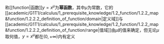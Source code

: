 称[[function|函数]]$y=x^\mu$为**幂函数**，其中$\mu$为常数，它的[[academic/G1T1/calculus/1_prerequisite_knowledge/1.2_function/1.2.2_map&function/1.2.2.2_definition_of_function/domain|定义域]]与[[academic/G1T1/calculus/1_prerequisite_knowledge/1.2_function/1.2.2_map&function/1.2.2.2_definition_of_function/range|值域]]由$\mu$的值来确定，但无论$\mu$取何值，$y=x^\mu$都在$(0,+\infty)$内有定义
